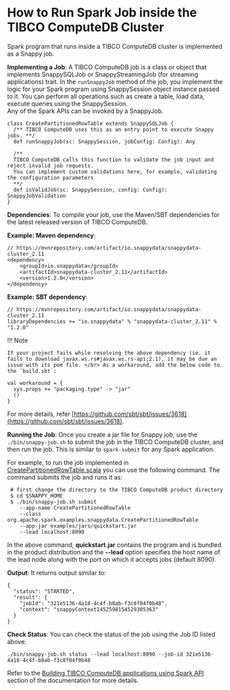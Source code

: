 <a id="howto-job"></a>
# How to Run Spark Job inside the TIBCO ComputeDB Cluster
Spark program that runs inside a TIBCO ComputeDB cluster is implemented as a Snappy job.

**Implementing a Job**: 
A TIBCO ComputeDB job is a class or object that implements SnappySQLJob or SnappyStreamingJob (for streaming applications) trait. In the `runSnappyJob` method of the job, you implement the logic for your Spark program using SnappySession object instance passed to it. You can perform all operations such as create a table, load data, execute queries using the SnappySession. <br/>
Any of the Spark APIs can be invoked by a SnappyJob.

```pre
class CreatePartitionedRowTable extends SnappySQLJob {
  /** TIBCO ComputeDB uses this as an entry point to execute Snappy jobs. **/
  def runSnappyJob(sc: SnappySession, jobConfig: Config): Any

  /**
  TIBCO ComputeDB calls this function to validate the job input and reject invalid job requests.
  You can implement custom validations here, for example, validating the configuration parameters
  **/
  def isValidJob(sc: SnappySession, config: Config): SnappyJobValidation
}
```

**Dependencies**:
To compile your job, use the Maven/SBT dependencies for the latest released version of TIBCO ComputeDB.

**Example: Maven dependency**:

```pre
// https://mvnrepository.com/artifact/io.snappydata/snappydata-cluster_2.11
<dependency>
    <groupId>io.snappydata</groupId>
    <artifactId>snappydata-cluster_2.11</artifactId>
    <version>1.2.0</version>
</dependency>
```

**Example: SBT dependency**:

```pre
// https://mvnrepository.com/artifact/io.snappydata/snappydata-cluster_2.11
libraryDependencies += "io.snappydata" % "snappydata-cluster_2.11" % "1.2.0"
```

!!! Note
	
    If your project fails while resolving the above dependency (ie. it fails to download javax.ws.rs#javax.ws.rs-api;2.1), it may be due an issue with its pom file. </br> As a workaround, add the below code to the `build.sbt`:

```pre
val workaround = {
  sys.props += "packaging.type" -> "jar"
  ()
}
```

For more details, refer [https://github.com/sbt/sbt/issues/3618](https://github.com/sbt/sbt/issues/3618).

**Running the Job**: 
Once you create a jar file for Snappy job, use the `./bin/snappy-job.sh` to submit the job in the TIBCO ComputeDB cluster, and then run the job. This is similar to `spark-submit` for any Spark application. 

For example, to run the job implemented in [CreatePartitionedRowTable.scala](https://github.com/SnappyDataInc/snappydata/blob/master/examples/src/main/scala/org/apache/spark/examples/snappydata/CreatePartitionedRowTable.scala) you can use the following command. The command submits the job and runs it as:

```pre
 # first change the directory to the TIBCO ComputeDB product directory
 $ cd $SNAPPY_HOME
 $ ./bin/snappy-job.sh submit
    --app-name CreatePartitionedRowTable
    --class org.apache.spark.examples.snappydata.CreatePartitionedRowTable
    --app-jar examples/jars/quickstart.jar
    --lead localhost:8090
```
In the above command, **quickstart.jar** contains the program and is bundled in the product distribution and the **--lead** option specifies the host name of the lead node along with the port on which it accepts jobs (default 8090).

**Output**: It returns output similar to:

```pre
{
  "status": "STARTED",
  "result": {
    "jobId": "321e5136-4a18-4c4f-b8ab-f3c8f04f0b48",
    "context": "snappyContext1452598154529305363"
  }
}
```

**Check Status**: You can check the status of the job using the Job ID listed above:

```pre
./bin/snappy-job.sh status --lead localhost:8090 --job-id 321e5136-4a18-4c4f-b8ab-f3c8f04f0b48
```

Refer to the [Building TIBCO ComputeDB applications using Spark API](../programming_guide/building_snappydata_applications_using_spark_api.md) section of the documentation for more details.
